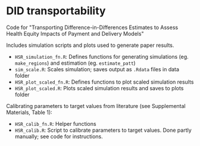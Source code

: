 # DID transportability

Code for "Transporting Difference-in-Differences Estimates to Assess Health Equity Impacts of Payment and Delivery Models"

Includes simulation scripts and plots used to generate paper results. 

* `HSR_simulation_fn.R`: Defines functions for generating simulations (eg. `make_regions`) and estimation (eg. `estimate_patt`) 
* `sim_scale.R`: Scales simulation; saves output as `.Rdata` files in data folder
* `HSR_plot_scaled_fn.R`: Defines functions to plot scaled simulation results
* `HSR_plot_scaled.R`: Plots scaled simulation results and saves to plots folder

Calibrating parameters to target values from literature (see Supplemental Materials, Table 1): 
* `HSR_calib_fn.R`: Helper functions
* `HSR_calib.R`: Script to calibrate parameters to target values. Done partly manually; see code for instructions. 
